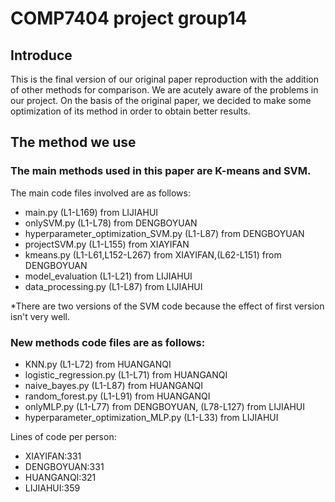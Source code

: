 # COMP7404 project group14
## Introduce
This is the final version of our original paper reproduction with the addition of other methods for comparison. 
We are acutely aware of the problems in our project. On the basis of the original paper, we decided to make some optimization of its method in order to obtain better results.
## The method we use
### The main methods used in this paper are K-means and SVM.
The main code files involved are as follows:
- main.py (L1-L169) from LIJIAHUI
- onlySVM.py (L1-L78) from DENGBOYUAN
- hyperparameter_optimization_SVM.py (L1-L87) from DENGBOYUAN
- projectSVM.py (L1-L155) from XIAYIFAN
- kmeans.py (L1-L61,L152-L267) from XIAYIFAN,(L62-L151) from DENGBOYUAN
- model_evaluation (L1-L21) from LIJIAHUI
- data_processing.py (L1-L87) from LIJIAHUI

*There are two versions of the SVM code because the effect of first version isn't very well.

### New methods code files are as follows:
- KNN.py (L1-L72) from HUANGANQI
- logistic_regression.py (L1-L71) from HUANGANQI
- naive_bayes.py (L1-L87) from HUANGANQI
- random_forest.py (L1-L91) from HUANGANQI
- onlyMLP.py (L1-L77) from DENGBOYUAN, (L78-L127) from LIJIAHUI
- hyperparameter_optimization_MLP.py (L1-L33) from LIJIAHUI

Lines of code per person:
- XIAYIFAN:331
- DENGBOYUAN:331
- HUANGANQI:321
- LIJIAHUI:359
